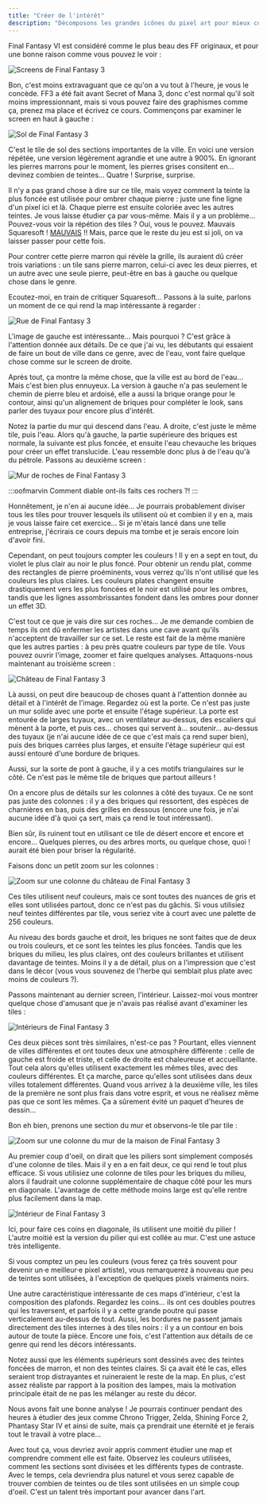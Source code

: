 ```yaml
---
title: "Créer de l'intérêt"
description: "Décomposons les grandes icônes du pixel art pour mieux comprendre ce qui les rend si légendaires ! Final Fantasy VI est considéré comme le plus beau des FF originaux, et pour une bonne raison."
---
```


Final Fantasy VI est considéré comme le plus beau des FF originaux, et pour une bonne raison comme vous pouvez le voir :

![Screens de Final Fantasy 3](./ff6-quatre-screens.png)

Bon, c'est moins extravaguant que ce qu'on a vu tout à l'heure, je vous le concède. FF3 a été fait avant Secret of Mana 3, donc c'est normal qu'il soit moins impressionnant, mais si vous pouvez faire des graphismes comme ça, prenez ma place et écrivez ce cours. Commençons par examiner le screen en haut à gauche : 

![Sol de Final Fantasy 3](./ff6-sol.png)

C'est le tile de sol des sections importantes de la ville. En voici une version répétée, une version légèrement agrandie et une autre à 900%. En ignorant les pierres marrons pour le moment, les pierres grises consitent en... devinez combien de teintes... Quatre ! Surprise, surprise.

Il n'y a pas grand chose à dire sur ce tile, mais voyez comment la teinte la plus foncée est utilisée pour ombrer chaque pierre : juste une fine ligne d'un pixel ici et là. Chaque pierre est ensuite coloriée avec les autres teintes. Je vous laisse étudier ça par vous-même. Mais il y a un problème... Pouvez-vous voir la répétion des tiles ? Oui, vous le pouvez. Mauvais Squaresoft ! [MAUVAIS](https://www.youtube.com/watch?v=rGSVCdi4-L0) !! Mais, parce que le reste du jeu est si joli, on va laisser passer pour cette fois. 

Pour contrer cette pierre marron qui révèle la grille, ils auraient dû créer trois variations : un tile sans pierre marron, celui-ci avec les deux pierres, et un autre avec une seule pierre, peut-être en bas à gauche ou quelque chose dans le genre. 

Ecoutez-moi, en train de critiquer Squaresoft... Passons à la suite, parlons un moment de ce qui rend la map intéressante à regarder :

![Rue de Final Fantasy 3](./ff6-rue.png)

L'image de gauche est intéressante... Mais pourquoi ? C'est grâce à l'attention donnée aux détails. De ce que j'ai vu, les débutants qui essaient de faire un bout de ville dans ce genre, avec de l'eau, vont faire quelque chose comme sur le screen de droite.

Après tout, ça montre la même chose, que la ville est au bord de l'eau... Mais c'est bien plus ennuyeux. La version à gauche n'a pas seulement le chemin de pierre bleu et ardoisé, elle a aussi la brique orange pour le contour, ainsi qu'un alignement de briques pour compléter le look, sans parler des tuyaux pour encore plus d'intérêt.

Notez la partie du mur qui descend dans l'eau. A droite, c'est juste le même tile, puis l'eau. Alors qu'à gauche, la partie supérieure des briques est normale, la suivante est plus foncée, et ensuite l'eau chevauche les briques pour créer un effet translucide. L'eau ressemble donc plus à de l'eau qu'à du pétrole. Passons au deuxième screen : 

![Mur de roches de Final Fantasy 3](./ff6-rochers.png)

:::oofmarvin
Comment diable ont-ils faits ces rochers ?!
:::

Honnêtement, je n'en ai aucune idée... Je pourrais probablement diviser tous les tiles pour trouver lesquels ils utilisent où et combien il y en a, mais je vous laisse faire cet exercice... Si je m'étais lancé dans une telle entreprise, j'écrirais ce cours depuis ma tombe et je serais encore loin d'avoir fini.

Cependant, on peut toujours compter les couleurs ! Il y en a sept en tout, du violet le plus clair au noir le plus foncé. Pour obtenir un rendu plat, comme des rectangles de pierre proéminents, vous verrez qu'ils n'ont utilisé que les couleurs les plus claires. Les couleurs plates changent ensuite drastiquement vers les plus foncées et le noir est utilisé pour les ombres, tandis que les lignes assombrissantes fondent dans les ombres pour donner un effet 3D.

C'est tout ce que je vais dire sur ces roches... Je me demande combien de temps ils ont dû enfermer les artistes dans une cave avant qu'ils n'acceptent de travailler sur ce set. Le reste est fait de la même manière que les autres parties : à peu près quatre couleurs par type de tile. Vous pouvez ouvrir l'image, zoomer et faire quelques analyses. Attaquons-nous maintenant au troisième screen :

![Château de Final Fantasy 3](./ff6-chateau.png)

Là aussi, on peut dire beaucoup de choses quant à l'attention donnée au détail et à l'intérêt de l'image. Regardez où est la porte. Ce n'est pas juste un mur solide avec une porte et ensuite l'étage supérieur. La porte est entourée de larges tuyaux, avec un ventilateur au-dessus, des escaliers qui mènent à la porte, et puis ces... choses qui servent à... soutenir... au-dessus des tuyaux (je n'ai aucune idée de ce que c'est mais ça rend super bien), puis des briques carrées plus larges, et ensuite l'étage supérieur qui est aussi entouré d'une bordure de briques.

Aussi, sur la sorte de pont à gauche, il y a ces motifs triangulaires sur le côté. Ce n'est pas le même tile de briques que partout ailleurs !

On a encore plus de détails sur les colonnes à côté des tuyaux. Ce ne sont pas juste des colonnes : il y a des briques qui ressortent, des espèces de charnières en bas, puis des grilles en dessous (encore une fois, je n'ai aucune idée d'à quoi ça sert, mais ça rend le tout intéressant). 

Bien sûr, ils ruinent tout en utilisant ce tile de désert encore et encore et encore... Quelques pierres, ou des arbres morts, ou quelque chose, quoi ! aurait été bien pour briser la régularité.

Faisons donc un petit zoom sur les colonnes : 

![Zoom sur une colonne du château de Final Fantasy 3](./ff6-briques.png)

Ces tiles utilisent neuf couleurs, mais ce sont toutes des nuances de gris et elles sont utilisées partout, donc ce n'est pas du gâchis. Si vous utilisiez neuf teintes différentes par tile, vous seriez vite à court avec une palette de 256 couleurs.

Au niveau des bords gauche et droit, les briques ne sont faites que de deux ou trois couleurs, et ce sont les teintes les plus foncées. Tandis que les briques du milieu, les plus claires, ont des couleurs brillantes et utilisent davantage de teintes. Moins il y a de détail, plus on a l'impression que c'est dans le décor (vous vous souvenez de l'herbe qui semblait plus plate avec moins de couleurs ?). 

Passons maintenant au dernier screen, l'intérieur. Laissez-moi vous montrer quelque chose d'amusant que je n'avais pas réalisé avant d'examiner les tiles :

![Intérieurs de Final Fantasy 3](./ff6-interieurs.png)

Ces deux pièces sont très similaires, n'est-ce pas ? Pourtant, elles viennent de villes différentes et ont toutes deux une atmosphère différente : celle de gauche est froide et triste, et celle de droite est chaleureuse et accueillante. Tout cela alors qu'elles utilisent exactement les mêmes tiles, avec des couleurs différentes. Et ça marche, parce qu'elles sont utilisées dans deux villes totalement différentes. Quand vous arrivez à la deuxième ville, les tiles de la première ne sont plus frais dans votre esprit, et vous ne réalisez même pas que ce sont les mêmes. Ça a sûrement évité un paquet d'heures de dessin...

Bon eh bien, prenons une section du mur et observons-le tile par tile : 

![Zoom sur une colonne du mur de la maison de Final Fantasy 3](./ff6-piliers.png)

Au premier coup d'oeil, on dirait que les piliers sont simplement composés d'une colonne de tiles. Mais il y en a en fait deux, ce qui rend le tout plus efficace. Si vous utilisiez une colonne de tiles pour les briques du milieu, alors il faudrait une colonne supplémentaire de chaque côté pour les murs en diagonale. L'avantage de cette méthode moins large est qu'elle rentre plus facilement dans la map.

![Intérieur de Final Fantasy 3](./ff6-interieur-jaune.png)

Ici, pour faire ces coins en diagonale, ils utilisent une moitié du pilier ! L'autre moitié est la version du pilier qui est collée au mur. C'est une astuce très intelligente.

Si vous comptez un peu les couleurs (vous ferez ça très souvent pour devenir un·e meilleur·e pixel artiste), vous remarquerez à nouveau que peu de teintes sont utilisées, à l'exception de quelques pixels vraiments noirs.

Une autre caractéristique intéressante de ces maps d'intérieur, c'est la composition des plafonds. Regardez les coins... ils ont ces doubles poutres qui les traversent, et parfois il y a cette grande poutre qui passe verticalement au-dessus de tout. Aussi, les bordures ne passent jamais directement des tiles internes à des tiles noirs : il y a un contour en bois autour de toute la pièce. Encore une fois, c'est l'attention aux détails de ce genre qui rend les décors intéressants.

Notez aussi que les éléments supérieurs sont dessinés avec des teintes foncées de marron, et non des teintes claires. Si ça avait été le cas, elles seraient trop distrayantes et ruineraient le reste de la map. En plus, c'est assez réaliste par rapport à la position des lampes, mais la motivation principale était de ne pas les mélanger au reste du décor.

Nous avons fait une bonne analyse ! Je pourrais continuer pendant des heures à étudier des jeux comme Chrono Trigger, Zelda, Shining Force 2, Phantasy Star IV et ainsi de suite, mais ça prendrait une éternité et je ferais tout le travail à votre place...

Avec tout ça, vous devriez avoir appris comment étudier une map et comprendre comment elle est faite. Observez les couleurs utilisées, comment les sections sont divisées et les différents types de contraste. Avec le temps, cela devriendra plus naturel et vous serez capable de trouver combien de teintes ou de tiles sont utilisées en un simple coup d'oeil. C'est un talent très important pour avancer dans l'art.
